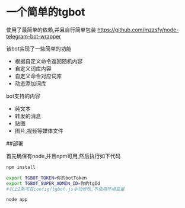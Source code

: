 # 一个简单的tgbot

使用了最简单的依赖,并且自行简单包装 https://github.com/mzzsfy/node-telegram-bot-wrapper

该bot实现了一些简单的功能

- 根据自定义命令返回随机内容
- 自定义词库内容
- 自定义命令对应词库
- 动态添加词库

bot支持的内容

- 纯文本
- 转发的消息
- 贴图
- 图片,视频等媒体文件

##部署

首先确保有node,并且npm可用,然后执行如下代码

```bash
npm install

export TGBOT_TOKEN=你的botToken
export TGBOT_SUPER_ADMIN_ID=你的tgId
#以上2条可在config/tgbot.js手动修改,不使用环境变量

node app
```
